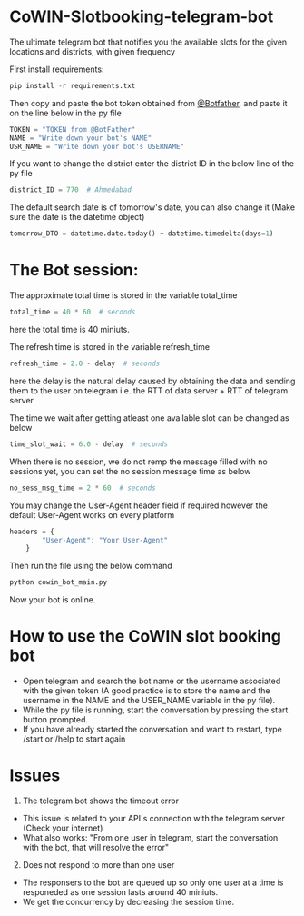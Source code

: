 # CoWIN-Slotbooking-telegram-bot
The ultimate telegram bot that notifies you the available slots for the given locations and districts, with given frequency

First install requirements:
```python
pip install -r requirements.txt
```

Then copy and paste the bot token obtained from [@Botfather](https://t.me/botfather), and paste it on the line below in the py file

```python
TOKEN = "TOKEN from @BotFather"
NAME = "Write down your bot's NAME"
USR_NAME = "Write down your bot's USERNAME"
```

If you want to change the district enter the district ID in the below line of the py file
```python
district_ID = 770  # Ahmedabad
```

The default search date is of tomorrow's date, you can also change it (Make sure the date is the datetime object)
```python
tomorrow_DTO = datetime.date.today() + datetime.timedelta(days=1)
```

# The Bot session:

The approximate total time is stored in the variable total_time
```python
total_time = 40 * 60  # seconds
```
here the total time is 40 miniuts.

The refresh time is stored in the variable refresh_time
```python
refresh_time = 2.0 - delay  # seconds
```
here the delay is the natural delay caused by obtaining the data and sending them to the user on telegram
i.e. the RTT of data server + RTT of telegram server

The time we wait after getting atleast one available slot can be changed as below
```python
time_slot_wait = 6.0 - delay  # seconds
```

When there is no session, we do not remp the message filled with no sessions yet, you can set the no session message time as below
```python
no_sess_msg_time = 2 * 60  # seconds
```

You may change the User-Agent header field if required however the default User-Agent works on every platform
```python
headers = {
        "User-Agent": "Your User-Agent"
    }
```

Then run the file using the below command 
```python
python cowin_bot_main.py
```

Now your bot is online.

# How to use the CoWIN slot booking bot
- Open telegram and search the bot name or the username associated with the given token (A good practice is to store the name and the username in the NAME and the USER_NAME variable in the py file).
- While the py file is running, start the conversation by pressing the start button prompted.
- If you have already started the conversation and want to restart, type /start or /help to start again


# Issues
1) The telegram bot shows the timeout error
- This issue is related to your API's connection with the telegram server (Check your internet)
- What also works: "From one user in telegram, start the conversation with the bot, that will resolve the error"

2) Does not respond to more than one user
- The responsers to the bot are queued up so only one user at a time is responeded as one session lasts around 40 miniuts.
- We get the concurrency by decreasing the session time.
